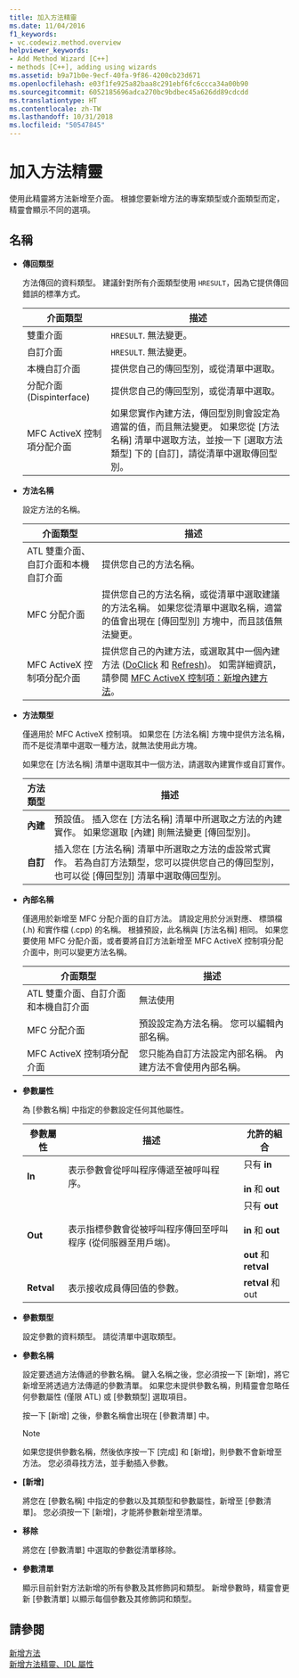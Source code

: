 ```yaml
---
title: 加入方法精靈
ms.date: 11/04/2016
f1_keywords:
- vc.codewiz.method.overview
helpviewer_keywords:
- Add Method Wizard [C++]
- methods [C++], adding using wizards
ms.assetid: b9a71b0e-9ecf-40fa-9f86-4200cb23d671
ms.openlocfilehash: e03f1fe925a82baa8c291ebf6fc6ccca34a00b90
ms.sourcegitcommit: 6052185696adca270bc9bdbec45a626dd89cdcdd
ms.translationtype: HT
ms.contentlocale: zh-TW
ms.lasthandoff: 10/31/2018
ms.locfileid: "50547845"
---
```

# <a name="add-method-wizard"></a>加入方法精靈

使用此精靈將方法新增至介面。 根據您要新增方法的專案類型或介面類型而定，精靈會顯示不同的選項。

## <a name="names"></a>名稱

- **傳回類型**

   方法傳回的資料類型。 建議針對所有介面類型使用 `HRESULT`，因為它提供傳回錯誤的標準方式。

   |介面類型|描述|
   |--------------------|-----------------|
   |雙重介面|`HRESULT`. 無法變更。|
   |自訂介面|`HRESULT`. 無法變更。|
   |本機自訂介面|提供您自己的傳回型別，或從清單中選取。|
   |分配介面 (Dispinterface)|提供您自己的傳回型別，或從清單中選取。|
   |MFC ActiveX 控制項分配介面|如果您實作內建方法，傳回型別則會設定為適當的值，而且無法變更。 如果您從 [方法名稱] 清單中選取方法，並按一下 [選取方法類型] 下的 [自訂]，請從清單中選取傳回型別。|

- **方法名稱**

   設定方法的名稱。

   |介面類型|描述|
   |--------------------|-----------------|
   |ATL 雙重介面、自訂介面和本機自訂介面|提供您自己的方法名稱。|
   |MFC 分配介面|提供您自己的方法名稱，或從清單中選取建議的方法名稱。 如果您從清單中選取名稱，適當的值會出現在 [傳回型別] 方塊中，而且該值無法變更。|
   |MFC ActiveX 控制項分配介面|提供您自己的內建方法，或選取其中一個內建方法 ([DoClick](../mfc/reference/colecontrol-class.md#doclick) 和 [Refresh](../mfc/reference/colecontrol-class.md#refresh))。 如需詳細資訊，請參閱 [MFC ActiveX 控制項：新增內建方法](../mfc/mfc-activex-controls-adding-stock-methods.md)。|

- **方法類型**

   僅適用於 MFC ActiveX 控制項。 如果您在 [方法名稱] 方塊中提供方法名稱，而不是從清單中選取一種方法，就無法使用此方塊。

   如果您在 [方法名稱] 清單中選取其中一個方法，請選取內建實作或自訂實作。

   |方法類型|描述|
   |-----------------|-----------------|
   |**內建**|預設值。 插入您在 [方法名稱] 清單中所選取之方法的內建實作。 如果您選取 [內建] 則無法變更 [傳回型別]。|
   |**自訂**|插入您在 [方法名稱] 清單中所選取之方法的虛設常式實作。 若為自訂方法類型，您可以提供您自己的傳回型別，也可以從 [傳回型別] 清單中選取傳回型別。|

- **內部名稱**

   僅適用於新增至 MFC 分配介面的自訂方法。 請設定用於分派對應、 標頭檔 (.h) 和實作檔 (.cpp) 的名稱。 根據預設，此名稱與 [方法名稱] 相同。 如果您要使用 MFC 分配介面，或者要將自訂方法新增至 MFC ActiveX 控制項分配介面中，則可以變更方法名稱。

   |介面類型|描述|
   |--------------------|-----------------|
   |ATL 雙重介面、自訂介面和本機自訂介面|無法使用|
   |MFC 分配介面|預設設定為方法名稱。 您可以編輯內部名稱。|
   |MFC ActiveX 控制項分配介面|您只能為自訂方法設定內部名稱。 內建方法不會使用內部名稱。|

- **參數屬性**

   為 [參數名稱] 中指定的參數設定任何其他屬性。

   |參數屬性|描述|允許的組合|
   |-------------------------|-----------------|--------------------------|
   |**In**|表示參數會從呼叫程序傳遞至被呼叫程序。|只有 **in**<br /><br /> **in** 和 **out**|
   |**Out**|表示指標參數會從被呼叫程序傳回至呼叫程序 (從伺服器至用戶端)。|只有 **out**<br /><br /> **in** 和 **out**<br /><br /> **out** 和 **retval**|
   |**Retval**|表示接收成員傳回值的參數。|**retval** 和 out|

- **參數類型**

   設定參數的資料類型。 請從清單中選取類型。

- **參數名稱**

   設定要透過方法傳遞的參數名稱。 鍵入名稱之後，您必須按一下 [新增]，將它新增至將透過方法傳遞的參數清單。 如果您未提供參數名稱，則精靈會忽略任何參數屬性 (僅限 ATL) 或 [參數類型] 選取項目。

   按一下 [新增] 之後，參數名稱會出現在 [參數清單] 中。

   > [!Note]
   > 如果您提供參數名稱，然後依序按一下 [完成] 和 [新增]，則參數不會新增至方法。 您必須尋找方法，並手動插入參數。

- **[新增]**

   將您在 [參數名稱] 中指定的參數以及其類型和參數屬性，新增至 [參數清單]。 您必須按一下 [新增]，才能將參數新增至清單。

- **移除**

   將您在 [參數清單] 中選取的參數從清單移除。

- **參數清單**

   顯示目前針對方法新增的所有參數及其修飾詞和類型。 新增參數時，精靈會更新 [參數清單] 以顯示每個參數及其修飾詞和類型。

## <a name="see-also"></a>請參閱

[新增方法](../ide/adding-a-method-visual-cpp.md)<br/>
[新增方法精靈、IDL 屬性](../ide/idl-attributes-add-method-wizard.md)